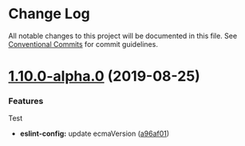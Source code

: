 # Change Log

All notable changes to this project will be documented in this file.
See [Conventional Commits](https://conventionalcommits.org) for commit guidelines.

# [1.10.0-alpha.0](https://github.com/borealisgroup/create-bor-app/tree/master/packages/eslint-config/compare/@borealisgroup/eslint-config@1.9.1...@borealisgroup/eslint-config@1.10.0-alpha.0) (2019-08-25)

### Features

Test

- **eslint-config:** update ecmaVersion ([a96af01](https://github.com/borealisgroup/create-bor-app/tree/master/packages/eslint-config/commit/a96af01))
